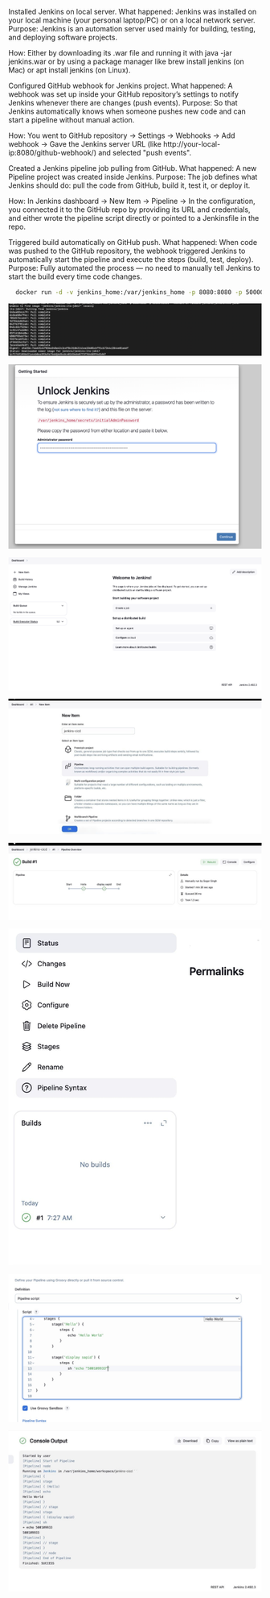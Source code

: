 Installed Jenkins on local server. What happened: Jenkins was installed on your local machine (your personal laptop/PC) or on a local network server.
Purpose: Jenkins is an automation server used mainly for building, testing, and deploying software projects.

How: Either by downloading its .war file and running it with java -jar jenkins.war or by using a package manager like brew install jenkins (on Mac) or apt install jenkins (on Linux).

Configured GitHub webhook for Jenkins project. What happened: A webhook was set up inside your GitHub repository’s settings to notify Jenkins whenever there are changes (push events).
Purpose: So that Jenkins automatically knows when someone pushes new code and can start a pipeline without manual action.

How: You went to GitHub repository → Settings → Webhooks → Add webhook → Gave the Jenkins server URL (like http://your-local-ip:8080/github-webhook/) and selected "push events".

Created a Jenkins pipeline job pulling from GitHub. What happened: A new Pipeline project was created inside Jenkins.
Purpose: The job defines what Jenkins should do: pull the code from GitHub, build it, test it, or deploy it.

How: In Jenkins dashboard → New Item → Pipeline → In the configuration, you connected it to the GitHub repo by providing its URL and credentials, and either wrote the pipeline script directly or pointed to a Jenkinsfile in the repo.

Triggered build automatically on GitHub push. What happened: When code was pushed to the GitHub repository, the webhook triggered Jenkins to automatically start the pipeline and execute the steps (build, test, deploy).
Purpose: Fully automated the process — no need to manually tell Jenkins to start the build every time code changes.

 ```bash
   docker run -d -v jenkins_home:/var/jenkins_home -p 8080:8080 -p 50000:50000 --restart=on-failure jenkins/jenkins:lts-jdk17
   ```
![alt text](j1.png)



![alt text](j2.png)



![alt text](j4-1.png)


![alt text](<j5.jpg>)



![alt text](<j6.jpg>)


![alt text](<j7.jpg>)


![alt text](<j8.jpg>)


![alt text](<j9.jpg>)




